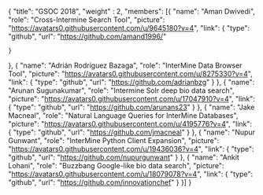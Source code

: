 {
  "title": "GSOC 2018",
  "weight" : 2,
  "members": [{
    "name": "Aman Dwivedi",
    "role": "Cross-Intermine Search Tool",
    "picture": "https://avatars0.githubusercontent.com/u/9645180?v=4",
    "link": {
      "type": "github",
      "url": "https://github.com/amand1996/"

    }
  },
  {
    "name": "Adrián Rodríguez Bazaga",
    "role": "InterMine Data Browser Tool",
    "picture": "https://avatars0.githubusercontent.com/u/8275330?v=4",
    "link": {
      "type": "github",
      "url": "https://github.com/adrianbzg"
    }
  },
    {
    "name": "Arunan Sugunakumar",
    "role": "Intermine Solr deep bio data search",
    "picture": "https://avatars0.githubusercontent.com/u/17047910?v=4",
    "link": {
      "type": "github",
      "url": "https://github.com/arunans23"
    }
  },
    {
    "name": "Jake Macneal",
    "role": "Natural Language Queries for InterMine Databases",
    "picture": "https://avatars0.githubusercontent.com/u/4195776?v=4",
    "link": {
      "type": "github",
      "url": "https://github.com/jmacneal"
    }
  },
    {
    "name": "Nupur Gunwant",
    "role": "InterMine Python Client Expansion",
    "picture": "https://avatars0.githubusercontent.com/u/19436036?v=4",
    "link": {
      "type": "github",
      "url": "https://github.com/nupurgunwant"
    }
  },
    {
    "name": "Ankit Lohani",
    "role": "Buzzbang Google-like bio data search",
    "picture": "https://avatars0.githubusercontent.com/u/18079078?v=4",
    "link": {
      "type": "github",
      "url": "https://github.com/innovationchef"
    }
  }]
}
